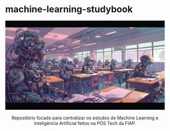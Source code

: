 # machine-learning-studybook

<p align="center">
  <img src="assets/homepaper.png">
  <p align="center">
    Repositório focado para centralizar os estudos de Machine Learning e Inteligência Artificial feitos na PÓS Tech da FIAP.
  </p>
</p>
